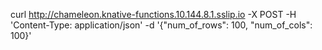 curl http://chameleon.knative-functions.10.144.8.1.sslip.io -X POST -H 'Content-Type: application/json' -d '{"num_of_rows": 100, "num_of_cols": 100}'